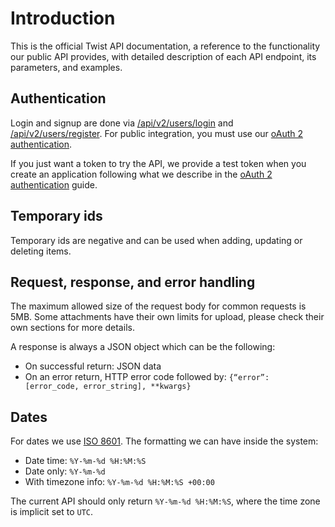 # Introduction

This is the official Twist API documentation, a reference to the functionality
our public API provides, with detailed description of each API endpoint, its
parameters, and examples.


## Authentication

Login and signup are done via [/api/v2/users/login](#login)
and [/api/v2/users/register](#register). For public integration, you must
use our [oAuth 2 authentication](#oauth-2).

If you just want a token to try the API, we provide a test token when you create
an application following what we describe in
the [oAuth 2 authentication](#oauth-2) guide.


## Temporary ids

Temporary ids are negative and can be used when adding, updating or deleting
items.


## Request, response, and error handling

The maximum allowed size of the request body for common requests is 5MB. Some
attachments have their own limits for upload, please check their own sections
for more details.

A response is always a JSON object which can be the following:

- On successful return: JSON data
- On an error return, HTTP error code followed by: `{“error”: [error_code, error_string], **kwargs}`


## Dates

For dates we use [ISO 8601](https://en.wikipedia.org/wiki/ISO_8601). The
formatting we can have inside the system:

- Date time: `%Y-%m-%d %H:%M:%S`
- Date only: `%Y-%m-%d`
- With timezone info: `%Y-%m-%d %H:%M:%S +00:00`

The current API should only return `%Y-%m-%d %H:%M:%S`, where the time zone is
implicit set to `UTC`.
